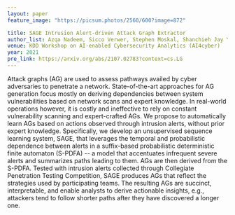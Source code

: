 ```yaml
---
layout: paper
feature_image: "https://picsum.photos/2560/600?image=872"

title: SAGE Intrusion Alert-driven Attack Graph Extractor
author_list: Azqa Nadeem, Sicco Verwer, Stephen Moskal, Shanchieh Jay Yang
venue: KDD Workshop on AI-enabled Cybersecurity Analytics (AI4cyber)
year: 2021
pre_link: https://arxiv.org/abs/2107.02783?context=cs.LG
---
```


Attack graphs (AG) are used to assess pathways availed by cyber adversaries to penetrate a network. State-of-the-art approaches for AG generation focus mostly on deriving dependencies between system vulnerabilities based on network scans and expert knowledge. In real-world operations however, it is costly and ineffective to rely on constant vulnerability scanning and expert-crafted AGs. We propose to automatically learn AGs based on actions observed through intrusion alerts, without prior expert knowledge. Specifically, we develop an unsupervised sequence learning system, SAGE, that leverages the temporal and probabilistic dependence between alerts in a suffix-based probabilistic deterministic finite automaton (S-PDFA) -- a model that accentuates infrequent severe alerts and summarizes paths leading to them. AGs are then derived from the S-PDFA. Tested with intrusion alerts collected through Collegiate Penetration Testing Competition, SAGE produces AGs that reflect the strategies used by participating teams. The resulting AGs are succinct, interpretable, and enable analysts to derive actionable insights, e.g., attackers tend to follow shorter paths after they have discovered a longer one.